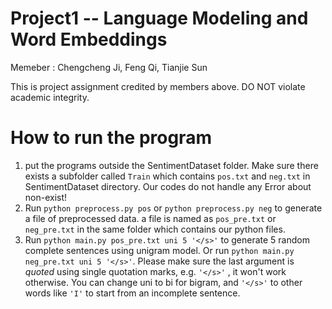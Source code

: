 # Project1 -- Language Modeling and Word Embeddings

Memeber : Chengcheng Ji, Feng Qi, Tianjie Sun

This is project assignment credited by members above. DO NOT violate academic integrity.

# How to run the program
1. put the programs outside the SentimentDataset folder. Make sure there exists a subfolder called `Train` which contains `pos.txt` and `neg.txt` in SentimentDataset directory. Our codes do not handle any Error about non-exist! 
2. Run `python preprocess.py pos` or `python preprocess.py neg` to generate a file of preprocessed data. a file is named as `pos_pre.txt` or `neg_pre.txt` in the same folder which contains our python files.
3. Run `python main.py pos_pre.txt uni 5 '</s>'` to generate 5 random complete sentences using unigram model. Or run `python main.py neg_pre.txt uni 5 '</s>'`. Please make sure the last argument is _quoted_ using single quotation marks, e.g. `'</s>'` , it won't work otherwise.
You can change uni to bi for bigram, and `'</s>'` to other words like `'I'` to start from an incomplete sentence. 
